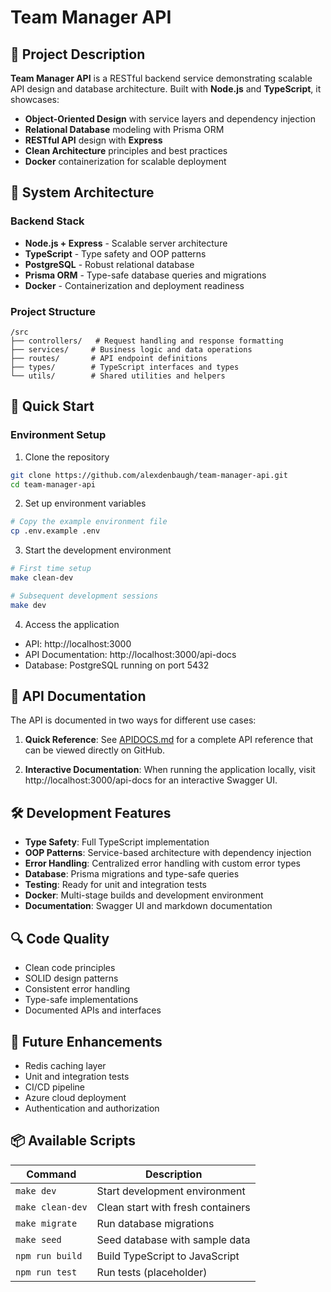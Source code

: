 # Team Manager API

## 📘 Project Description
**Team Manager API** is a RESTful backend service demonstrating scalable API design and database architecture. Built with **Node.js** and **TypeScript**, it showcases:

- **Object-Oriented Design** with service layers and dependency injection
- **Relational Database** modeling with Prisma ORM
- **RESTful API** design with **Express**
- **Clean Architecture** principles and best practices
- **Docker** containerization for scalable deployment

## 🧱 System Architecture

### Backend Stack
- **Node.js + Express** - Scalable server architecture
- **TypeScript** - Type safety and OOP patterns
- **PostgreSQL** - Robust relational database
- **Prisma ORM** - Type-safe database queries and migrations
- **Docker** - Containerization and deployment readiness

### Project Structure
```
/src
├── controllers/   # Request handling and response formatting
├── services/     # Business logic and data operations
├── routes/       # API endpoint definitions
├── types/        # TypeScript interfaces and types
└── utils/        # Shared utilities and helpers
```

## 🚀 Quick Start

### Environment Setup

1. Clone the repository
```bash
git clone https://github.com/alexdenbaugh/team-manager-api.git
cd team-manager-api
```

2. Set up environment variables
```bash
# Copy the example environment file
cp .env.example .env
```

3. Start the development environment
```bash
# First time setup
make clean-dev

# Subsequent development sessions
make dev
```

4. Access the application
- API: http://localhost:3000
- API Documentation: http://localhost:3000/api-docs
- Database: PostgreSQL running on port 5432

## 📡 API Documentation

The API is documented in two ways for different use cases:

1. **Quick Reference**: See [APIDOCS.md](./APIDOCS.md) for a complete API reference that can be viewed directly on GitHub.

2. **Interactive Documentation**: When running the application locally, visit http://localhost:3000/api-docs for an interactive Swagger UI.

## 🛠 Development Features

- **Type Safety**: Full TypeScript implementation
- **OOP Patterns**: Service-based architecture with dependency injection
- **Error Handling**: Centralized error handling with custom error types
- **Database**: Prisma migrations and type-safe queries
- **Testing**: Ready for unit and integration tests
- **Docker**: Multi-stage builds and development environment
- **Documentation**: Swagger UI and markdown documentation

## 🔍 Code Quality

- Clean code principles
- SOLID design patterns
- Consistent error handling
- Type-safe implementations
- Documented APIs and interfaces

## 🚀 Future Enhancements

- Redis caching layer
- Unit and integration tests
- CI/CD pipeline
- Azure cloud deployment
- Authentication and authorization

## 📦 Available Scripts

| Command           | Description                                      |
|------------------|--------------------------------------------------|
| `make dev`       | Start development environment                     |
| `make clean-dev` | Clean start with fresh containers                |
| `make migrate`   | Run database migrations                          |
| `make seed`      | Seed database with sample data                   |
| `npm run build`  | Build TypeScript to JavaScript                   |
| `npm run test`   | Run tests (placeholder)                          |
